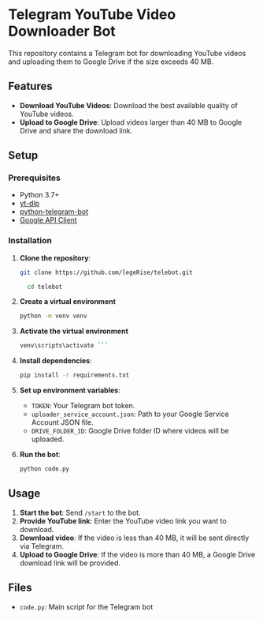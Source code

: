 # Telegram YouTube Video Downloader Bot

This repository contains a Telegram bot for downloading YouTube videos and uploading them to Google Drive if the size exceeds 40 MB.

## Features

- **Download YouTube Videos**: Download the best available quality of YouTube videos.
- **Upload to Google Drive**: Upload videos larger than 40 MB to Google Drive and share the download link.

## Setup

### Prerequisites

- Python 3.7+
- [yt-dlp](https://github.com/yt-dlp/yt-dlp)
- [python-telegram-bot](https://github.com/python-telegram-bot/python-telegram-bot)
- [Google API Client](https://developers.google.com/drive/api/v3/quickstart/python)

### Installation

1. **Clone the repository**:
    ```bash
    git clone https://github.com/legeRise/telebot.git
    ```

   ```bash
     cd telebot
    ```

2. **Create a virtual environment**
   
    ```bash
    python -m venv venv
     ```


4. **Activate the virtual environment**
   
    ```bash
    venv\scripts\activate ```


6. **Install dependencies**:
    ```bash
    pip install -r requirements.txt
    ```
    
7. **Set up environment variables**:
    - `TOKEN`: Your Telegram bot token.
    - `uploader_service_account.json`: Path to your Google Service Account JSON file.
    - `DRIVE_FOLDER_ID`: Google Drive folder ID where videos will be uploaded.

5. **Run the bot**:
    ```bash
    python code.py
    ```

## Usage

1. **Start the bot**: Send `/start` to the bot.
2. **Provide YouTube link**: Enter the YouTube video link you want to download.
3. **Download video**: If the video is less than 40 MB, it will be sent directly via Telegram.
4. **Upload to Google Drive**: If the video is more than 40 MB, a Google Drive download link will be provided.

## Files

- `code.py`: Main script for the Telegram bot
